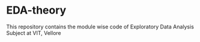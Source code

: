 # EDA-theory

This repository contains the module wise code of Exploratory Data Analysis Subject at VIT, Vellore
